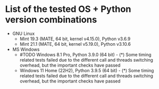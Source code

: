 # List of the tested OS + Python version combinations

* GNU Linux
  * Mint 19.3 (MATE, 64 bit, kernel v4.15.0), Python v3.6.9
  * Mint 21.1 (MATE, 64 bit, kernel v5.19.0), Python v3.10.6
* MS Windows
  * #TODO Windows 8.1 Pro, Python 3.9.0 (64 bit) - (*) Some timing related tests failed due to the different call and threads switching overhead, but the important checks have passed
  * Windows 11 Home (22H2), Python 3.9.5 (64 bit) - (*) Some timing related tests failed due to the different call and threads switching overhead, but the important checks have passed

